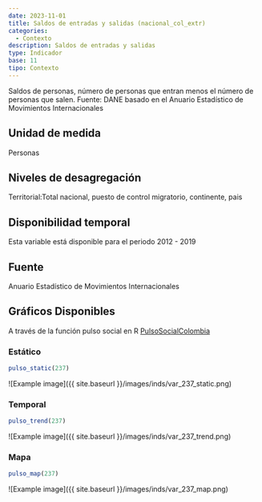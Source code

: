 ```yaml
---
date: 2023-11-01
title: Saldos de entradas y salidas (nacional_col_extr)
categories:
  - Contexto
description: Saldos de entradas y salidas
type: Indicador
base: 11
tipo: Contexto
--- 
```


Saldos de personas, número de personas que entran menos el número de personas que salen.
Fuente: DANE basado en el Anuario Estadístico de Movimientos Internacionales

## Unidad de medida
Personas

## Niveles de desagregación
Territorial:Total nacional, puesto de control migratorio, continente, pais

## Disponibilidad temporal
Esta variable está disponible para el periodo 2012 - 2019

## Fuente
Anuario Estadístico de Movimientos Internacionales

## Gráficos Disponibles

A través de la función pulso social en R [PulsoSocialColombia](https://github.com/pulsosocialcolombia/PulsoSocialColombia)

### Estático

``` R
pulso_static(237)
```

![Example image]({{ site.baseurl }}/images/inds/var_237_static.png)

### Temporal

``` R
pulso_trend(237)
```

![Example image]({{ site.baseurl }}/images/inds/var_237_trend.png)

### Mapa

``` R
pulso_map(237)
```

![Example image]({{ site.baseurl }}/images/inds/var_237_map.png)